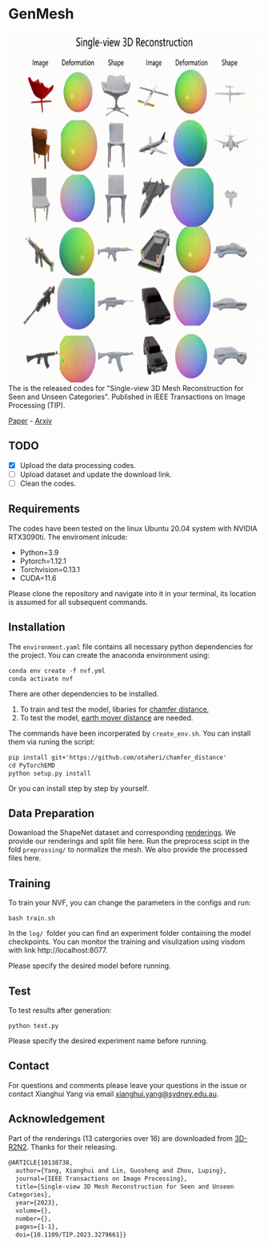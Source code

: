 # GenMesh
<img src="./demo/demo.gif" data-canonical-src="./demo/demo.gif" width="1200" height="700" />
The is the released codes for "Single-view 3D Mesh Reconstruction for Seen and Unseen Categories". Published in IEEE Transactions on Image Processing (TIP).

[Paper](https://ieeexplore.ieee.org/document/10138738) -
[Arxiv](https://arxiv.org/abs/2303.04341)

## TODO
- [x] Upload the data processing codes.
- [ ] Upload dataset and update the download link.
- [ ] Clean the codes.
  
## Requirements
The codes have been tested on the linux Ubuntu 20.04 system with NVIDIA RTX3090ti. The enviroment inlcude:
* Python=3.9
* Pytorch=1.12.1
* Torchvision=0.13.1
* CUDA=11.6
  
Please clone the repository and navigate into it in your terminal, its location is assumed for all subsequent commands.

## Installation
The `environment.yaml` file contains all necessary python dependencies for the project. You can create the anaconda environment using: 
```
conda env create -f nvf.yml
conda activate nvf
```
There are other dependencies to be installed.

1. To train and test the model, libaries for [chamfer distance](https://github.com/otaheri/chamfer_distance), 
2. To test the model, [earth mover distance](https://github.com/daerduoCarey/PyTorchEMD) are needed. 

The commands have been incorperated by `create_env.sh`. You can install them via runing the script:
```
pip install git+'https://github.com/otaheri/chamfer_distance'
cd PyTorchEMD
python setup.py install
```
Or you can install step by step by yourself.

## Data Preparation
Dowanload the ShapeNet dataset and corresponding [renderings](). We provide our renderings and split file here. Run the preprocess scipt in the fold `preprossing/` to normalize the mesh. We also provide the processed files here.

## Training
To train your NVF, you can change the parameters in the configs and run:
```
bash train.sh
```
In the `log/ `folder you can find an experiment folder containing the model checkpoints. You can monitor the training and visulization using visdom with link http://localhost:8077.

Please specify the desired model before running.
## Test
To test results after generation:
```
python test.py
```
Please specify the desired experiment name before running.

## Contact
For questions and comments please leave your questions in the issue or contact Xianghui Yang via email xianghui.yang@sydney.edu.au.

## Acknowledgement
Part of the renderings (13 catergories over 16) are downloaded from [3D-R2N2](https://github.com/chrischoy/3D-R2N2). Thanks for their releasing.

```
@ARTICLE{10138738,
  author={Yang, Xianghui and Lin, Guosheng and Zhou, Luping},
  journal={IEEE Transactions on Image Processing}, 
  title={Single-view 3D Mesh Reconstruction for Seen and Unseen Categories}, 
  year={2023},
  volume={},
  number={},
  pages={1-1},
  doi={10.1109/TIP.2023.3279661}}

```